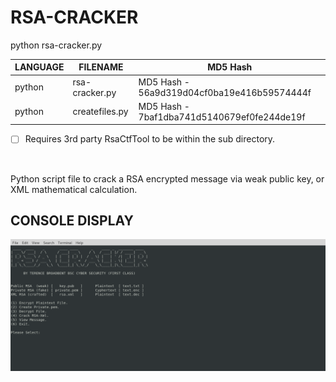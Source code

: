 # RSA-CRACKER
python rsa-cracker.py

| LANGUAGE | FILENAME | MD5 Hash |
|------    |------    | -------  |
| python | rsa-cracker.py | MD5 Hash - 56a9d319d04cf0ba19e416b59574444f |
| python | createfiles.py | MD5 Hash - 7baf1dba741d5140679ef0fe244de19f |

- [ ] Requires 3rd party RsaCtfTool to be within the sub directory.

<br />

Python script file to crack a RSA encrypted message via weak public key, or XML mathematical calculation.

## CONSOLE DISPLAY
![Screenshot](picture2.png) 

